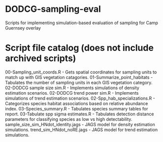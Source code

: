 # DODCG-sampling-eval
 Scripts for implementing simulation-based evaluation of sampling for Camp Guernsey overlay

# Script file catalog (does not include archived scripts)

00-Sampling_unit_coords.R - Gets spatial coordinates for sampling units to match up with GIS vegetation catagories.
01-Summarize_point_habitats - Tabulates the number of sampling units in each GIS vegetation category.
02-DODCG sample size sim.R - Implements simulations of density estimation scenarios.
02-DODCG trend power sim.R - Implements simulations of trend estimation scenarios.
02-Spp_hab_specializations.R - Categorizes species habitat associations based on relative abundance index.
03-Species_summary.R - Tabulates species summary tables for report.
03-Tabulate spp sigma estimates.R - Tabulates detection distance parameters for classifying species as low vs high detectability.
sample_size_sim_HNdot_identity.jags - JAGS model for density estimation simulations.
trend_sim_HNdot_noRE.jags - JAGS model for trend estimation simulations.